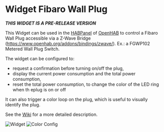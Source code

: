 # Widget Fibaro Wall Plug

**_THIS WIDGET IS A PRE-RELEASE VERSION_**

This Widget can be used in the [HABPanel](https://www.openhab.org/docs/configuration/habpanel.html#designing-dashboard-interfaces-with-habpanel) of [OpenHAB](https://www.openhab.org) to control a Fibaro Wall Plug accessible via a Z-Wave Bridge (https://www.openhab.org/addons/bindings/zwave/). Ex.: a FGWP102 Metered Wall Plug Switch.

The widget can be configured to:
* request a confirmation before turning on/off the plug, 
* display the current power consumption and the total power consumption,
* reset the total power consumption, to change the color of the LED ring when th eplug is on or off

It can also trigger a color loop on the plug, which is useful to visually identify the plug.

See the [Wiki](https://github.com/vletroye/OpenHAB/wiki/Widget-Fibaro-Wall-Plug) for a more detailed description.

![Widget](https://i.imgur.com/sdmdPCc.png) ![Color Config](https://i.imgur.com/iyS6lDS.png)
